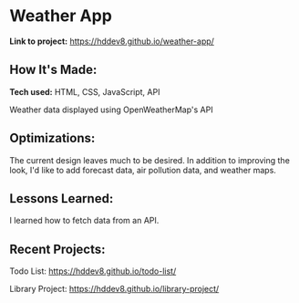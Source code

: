 # Weather App

**Link to project:** https://hddev8.github.io/weather-app/

## How It's Made:

**Tech used:** HTML, CSS, JavaScript, API

Weather data displayed using OpenWeatherMap's API

## Optimizations:

The current design leaves much to be desired. In addition to improving the look, I'd like to add forecast data, air pollution data, and weather maps.

## Lessons Learned:

I learned how to fetch data from an API.

## Recent Projects:

Todo List: https://hddev8.github.io/todo-list/

Library Project: https://hddev8.github.io/library-project/
